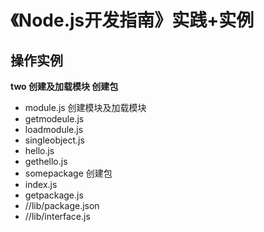 《Node.js开发指南》实践+实例
======

## 操作实例

**two 创建及加载模块 创建包**

- module.js         创建模块及加载模块
 - getmodeule.js
 - loadmodule.js
 - singleobject.js
 - hello.js
 - gethello.js
- somepackage        创建包
 - index.js
 - getpackage.js
 - //lib/package.json
 - //lib/interface.js


